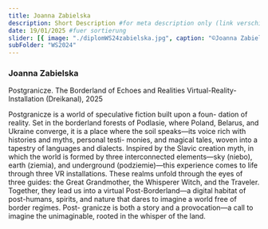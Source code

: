 ```yaml
---
title: Joanna Zabielska
description: Short Description #for meta description only (link verschicken etc. nicht auf der seite zu sehen)
date: 19/01/2025 #fuer sortierung
slider: [{ image: "./diplomWS24zabielska.jpg", caption: "©Joanna Zabielska" }]
subFolder: "WS2024"
---
```


### Joanna Zabielska

Postgranicze. The Borderland of Echoes and Realities
Virtual-Reality-Installation (Dreikanal), 2025

Postgranicze is a world of speculative fiction built upon a foun-
dation of reality. Set in the borderland forests of Podlasie, where
Poland, Belarus, and Ukraine converge, it is a place where the soil
speaks—its voice rich with histories and myths, personal testi-
monies, and magical tales, woven into a tapestry of languages and
dialects. Inspired by the Slavic creation myth, in which the world
is formed by three interconnected elements—sky (niebo), earth
(ziemia), and underground (podziemie)—this experience comes
to life through three VR installations. These realms unfold through
the eyes of three guides: the Great Grandmother, the Whisperer
Witch, and the Traveler. Together, they lead us into a virtual
Post-Borderland—a digital habitat of post-humans, spirits, and
nature that dares to imagine a world free of border regimes. Post-
granicze is both a story and a provocation—a call to imagine the
unimaginable, rooted in the whisper of the land.


